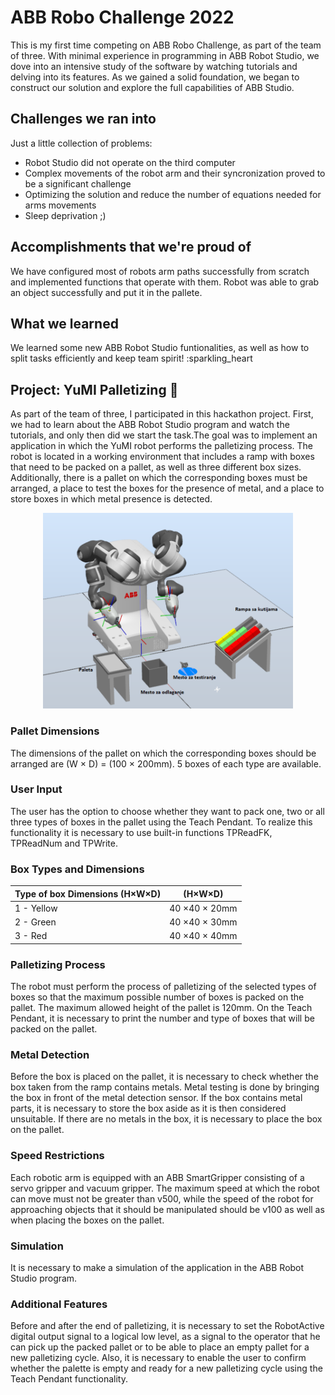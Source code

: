# ABB Robo Challenge 2022

This is my first time competing on ABB Robo Challenge, as part of the team of three. With minimal experience in programming in ABB Robot Studio, we dove into an intensive study of the software by watching tutorials and delving into its features. As we gained a solid foundation, we began to construct our solution and explore the full capabilities of ABB Studio.

## Challenges we ran into

Just a little collection of problems:

 * Robot Studio did not operate on the third computer
 * Complex movements of the robot arm and their syncronization proved to be a significant challenge
 * Optimizing the solution and reduce the number of equations needed for arms movements
 * Sleep deprivation ;)

## Accomplishments that we're proud of

We have configured most of robots arm paths successfully from scratch and implemented functions that operate with them. Robot was able to grab an object successfully and put it in the pallete. 

## What we learned

We learned some new ABB Robot Studio funtionalities, as well as how to split tasks efficiently and keep team spirit! :sparkling_heart

## Project: YuMI Palletizing :mechanical_arm:

As part of the team of three, I participated in this hackathon project. First, we had to learn about the ABB Robot Studio program and watch the tutorials, and only then did we start the task.The goal was to implement an application in which the YuMI robot performs the palletizing process. The robot is located in a working environment that includes a ramp with boxes that need to be packed on a pallet, as well as three different box sizes. Additionally, there is a pallet on which the corresponding boxes must be arranged, a place to test the boxes for the presence of metal, and a place to store boxes in which metal presence is detected.

<p align="center" width="100%">
 <img width="400" alt="image" src="YuMI.png">
</p>
 

### Pallet Dimensions
The dimensions of the pallet on which the corresponding boxes should be arranged are (W × D) = (100 × 200mm). 5 boxes of each type are available.

### User Input
The user has the option to choose whether they want to pack one, two or all three types of boxes in the pallet using the Teach Pendant. To realize this functionality it is necessary to use built-in functions TPReadFK, TPReadNum and TPWrite.

### Box Types and Dimensions

| Type of box	Dimensions (H×W×D)| (H×W×D)       |
| -------------                 |:-------------:| 
| 1 - Yellow                    | 40 ×40 × 20mm |
| 2 - Green                     | 40 ×40 × 30mm | 
|  3 - Red                      | 40 ×40 × 40mm | 


### Palletizing Process
The robot must perform the process of palletizing of the selected types of boxes so that the maximum possible number of boxes is packed on the pallet. The maximum allowed height of the pallet is 120mm. On the Teach Pendant, it is necessary to print the number and type of boxes that will be packed on the pallet.

### Metal Detection
Before the box is placed on the pallet, it is necessary to check whether the box taken from the ramp contains metals. Metal testing is done by bringing the box in front of the metal detection sensor. If the box contains metal parts, it is necessary to store the box aside as it is then considered unsuitable. If there are no metals in the box, it is necessary to place the box on the pallet.

### Speed Restrictions
Each robotic arm is equipped with an ABB SmartGripper consisting of a servo gripper and vacuum gripper. The maximum speed at which the robot can move must not be greater than v500, while the speed of the robot for approaching objects that it should be manipulated should be v100 as well as when placing the boxes on the pallet.

### Simulation
It is necessary to make a simulation of the application in the ABB Robot Studio program.

### Additional Features
Before and after the end of palletizing, it is necessary to set the RobotActive digital output signal to a logical low level, as a signal to the operator that he can pick up the packed pallet or to be able to place an empty pallet for a new palletizing cycle.
Also, it is necessary to enable the user to confirm whether the palette is empty and ready for a new palletizing cycle using the Teach Pendant functionality.


